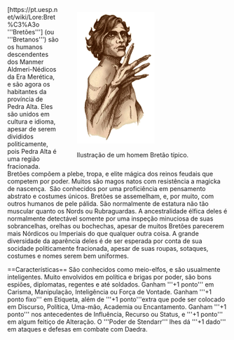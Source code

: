 <!-- TITLE: Bretão -->
<!-- SUBTITLE: Os Manmer de Pedra Alta -->

<div style="float:right; margin-right:10%;">
	<figure>
		<p><img src="/uploads/racas/breton.png"
			height="300"
			alt="Bretão">
		<figcaption>Ilustração de um homem Bretão típico.</figcaption>
	</figure>
</div>
[https://pt.uesp.net/wiki/Lore:Bret%C3%A3o '''Bretões'''] (ou '''Bretanos''') são os humanos descendentes dos Manmer Aldmeri-Nédicos da Era Merética, e são agora os habitantes da província de Pedra Alta. Eles são unidos em cultura e idioma, apesar de serem divididos politicamente, pois Pedra Alta é uma região fracionada. Bretões compõem a plebe, tropa, e elite mágica dos reinos feudais que competem por poder. Muitos são magos natos com resistência a magicka de nascença.  São conhecidos por uma proficiência em pensamento abstrato e costumes únicos. Bretões se assemelham, e, por muito, com outros humanos de pele pálida. São normalmente de estatura não tão muscular quanto os Nords ou Rubraguardas. A ancestralidade élfica deles é normalmente detectável somente por uma inspeção minuciosa de suas sobrancelhas, orelhas ou bochechas, apesar de muitos Bretões parecerem mais Nórdicos ou Imperiais do que qualquer outra coisa. A grande diversidade da aparência deles é de ser esperada por conta de sua socidade politicamente fracionada, apesar de suas roupas, sotaques, costumes e nomes serem bem uniformes.

==Características==
São conhecidos como meio-elfos, e são usualmente inteligentes. Muito envolvidos em política e brigas por poder, são bons espiões, diplomatas, regentes e até soldados. Ganham '''+1 ponto''' em Carisma, Manipulação, Inteligência ou Força de Vontade. Ganham '''+1 ponto fixo''' em Etiqueta, além de '''+1 ponto'''extra que pode ser colocado em Discurso, Política, Uma-mão, Academia ou Encantamento. Ganham '''+1 ponto''' nos antecedentes de Influência, Recurso ou Status, e '''+1 ponto''' em algum feitiço de Alteração. O '''Poder de Stendarr''' lhes dá '''+1 dado''' em ataques e defesas em combate com Daedra.

